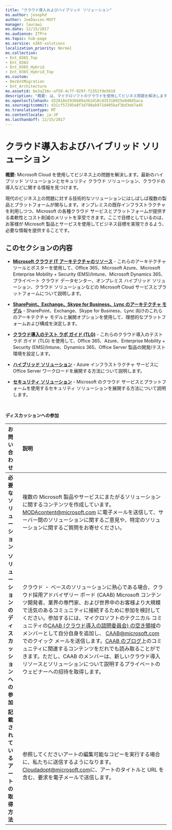 ```yaml
---
title: "クラウド導入およびハイブリッド ソリューション"
ms.author: josephd
author: JoeDavies-MSFT
manager: laurawi
ms.date: 12/15/2017
ms.audience: ITPro
ms.topic: hub-page
ms.service: o365-solutions
localization_priority: Normal
ms.collection:
- Ent_O365_Top
- Ent_O365
- Ent_O365_Hybrid
- Ent_O365_Hybrid_Top
ms.custom:
- DecEntMigration
- Ent_Architecture
ms.assetid: be3a216c-af59-4c7f-929f-f2351fde5618
description: "概要: は、マイクロソフトのクラウドを使用してビジネス問題を解決します。最新のハイブリッドとクラウド ソリューションのセキュリティ、クラウドの導入に関する情報を検索します。"
ms.openlocfilehash: d32818e2936b89a362d18cd35318925e048d5aca
ms.sourcegitcommit: d31cf57295e8f3d798ab971d405baf3bd3eb7a45
ms.translationtype: MT
ms.contentlocale: ja-JP
ms.lasthandoff: 12/15/2017
---
```

# <a name="cloud-adoption-and-hybrid-solutions"></a>クラウド導入およびハイブリッド ソリューション

 **概要:** Microsoft Cloud を使用してビジネス上の問題を解決します。最新のハイブリッド ソリューションとセキュリティ クラウド ソリューション、クラウドの導入などに関する情報を見つけます。
  
現代のビジネス上の問題に対する技術的なソリューションにはしばしば複数の製品とプラットフォームが関与します。オンプレミスの既存インフラストラクチャを利用しつつ、Microsoft の各種クラウド サービスとプラットフォームが提供する柔軟性とコスト削減のメリットを享受できます。ここで目標としているのは、お客様が Microsoft 製品とサービスを使用してビジネス目標を実現できるよう、必要な情報を提供することです。 
  
## <a name="in-this-section"></a>このセクションの内容

- **[Microsoft クラウド IT アーキテクチャのリソース](microsoft-cloud-it-architecture-resources.md)** - これらのアーキテクチャ ツールとポスターを使用して、Office 365、Microsoft Azure、Microsoft Enterprise Mobility + Security (EMS)/Intune、Microsoft Dynamics 365、プライベート クラウド データセンター、オンプレミス ハイブリッド ソリューション、クラウド ソリューションなどの Microsoft Cloud サービスとプラットフォームについて説明します。
    
- **[SharePoint、Exchange、Skype for Business、Lync のアーキテクチャ モデル](architectural-models-for-sharepoint-exchange-skype-for-business-and-lync.md)** - SharePoint、Exchange、Skype for Business、Lync 向けのこれらのアーキテクチャ モデルと展開オプションを使用して、理想的なプラットフォームおよび構成を決定します。
    
- **[クラウド導入のテスト ラボ ガイド (TLG)](cloud-adoption-test-lab-guides-tlgs.md)** - これらのクラウド導入のテスト ラボ ガイド (TLG) を使用して、Office 365、Azure、Enterprise Mobility + Security (EMS)/Intune、Dynamics 365、Office Server 製品の開発/テスト環境を設定します。
    
- **[ハイブリッド ソリューション](hybrid-solutions.md)** - Azure インフラストラクチャ サービスに Office Server ワークロードを展開する方法について説明します。
    
- **[セキュリティ ソリューション](security-solutions.md)** - Microsoft のクラウド サービスとプラットフォームを使用するセキュリティ ソリューションを展開する方法について説明します。

<br/>

**ディスカッションへの参加**

|**お問い合わせ**|**説明**|
|:-----|:-----|
|**必要なソリューション** <br/> |複数の Microsoft 製品やサービスにまたがるソリューションに関するコンテンツを作成しています。[MODAcontent@microsoft.com](mailto:cloudadopt@microsoft.com?Subject=[Cloud%20Adoption%20Content%20Feedback]:%20) に電子メールを送信して、サーバー間のソリューションに関するご意見や、特定のソリューションに関するご質問をお寄せください。<br/> |
|**ソリューションのディスカッションへの参加** <br/> |クラウド ・ ベースのソリューションに熱心である場合、クラウド採用アドバイザリー ボード (CAAB) Microsoft コンテンツ開発者、業界の専門家、および世界中のお客様より大規模で活気のあるコミュニティに接続するために参加を検討してください。参加するには、マイクロソフトのテクニカル コミュニティの[CAAB (クラウド導入の諮問委員会) の空き領域](https://aka.ms/caab)のメンバーとして自分自身を追加し、 [CAAB@microsoft.com](mailto:caab@microsoft.com?Subject=I%20just%20joined%20the%20Cloud%20Adoption%20Advisory%20Board!)でのクイック メールを送信します。[CAAB のブログ](https://blogs.technet.com/b/solutions_advisory_board/)上のコミュニティに関連するコンテンツをだれでも読み取ることができます。ただし、CAAB のメンバーは、新しいクラウド導入リソースとソリューションについて説明するプライベートのウェビナーへの招待を取得します。<br/> |
|**記載されているアートの取得方法** <br/> |参照してくださいアートの編集可能なコピーを実行する場合に、私たちに送信するようになります。[Cloudadopt@microsoft.com](mailto:cloudadopt@microsoft.com?subject=[Art%20Request]:%20)に、アートのタイトルと URL を含む、要求を電子メールで送信します。<br/> |
   

